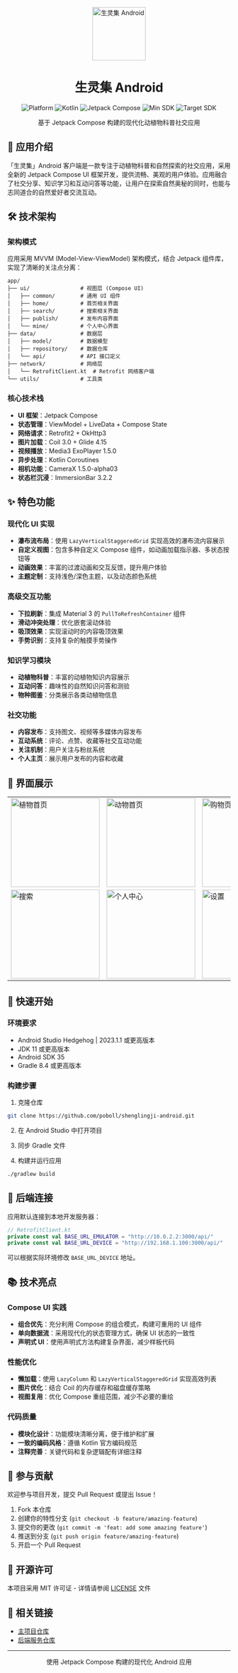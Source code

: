<p align="center">
  <img src="https://github.com/poboll/shenglingji-android/raw/main/app/src/main/res/drawable/icon_logo.png" width="120" height="120" alt="生灵集 Android">
</p>

<h1 align="center">生灵集 Android</h1>

<p align="center">
  <img src="https://img.shields.io/badge/Platform-Android-brightgreen" alt="Platform">
  <img src="https://img.shields.io/badge/Kotlin-1.9.0-blue" alt="Kotlin">
  <img src="https://img.shields.io/badge/Jetpack%20Compose-1.5.1-blueviolet" alt="Jetpack Compose">
  <img src="https://img.shields.io/badge/Min%20SDK-24-orange" alt="Min SDK">
  <img src="https://img.shields.io/badge/Target%20SDK-35-yellow" alt="Target SDK">
</p>

<p align="center">基于 Jetpack Compose 构建的现代化动植物科普社交应用</p>

## 📱 应用介绍

「生灵集」Android 客户端是一款专注于动植物科普和自然探索的社交应用，采用全新的 Jetpack Compose UI 框架开发，提供流畅、美观的用户体验。应用融合了社交分享、知识学习和互动问答等功能，让用户在探索自然奥秘的同时，也能与志同道合的自然爱好者交流互动。

## 🛠️ 技术架构

### 架构模式

应用采用 MVVM (Model-View-ViewModel) 架构模式，结合 Jetpack 组件库，实现了清晰的关注点分离：

```
app/
├── ui/                # 视图层 (Compose UI)
│   ├── common/        # 通用 UI 组件
│   ├── home/          # 首页相关界面
│   ├── search/        # 搜索相关界面
│   ├── publish/       # 发布内容界面
│   └── mine/          # 个人中心界面
├── data/              # 数据层
│   ├── model/         # 数据模型
│   ├── repository/    # 数据仓库
│   └── api/           # API 接口定义
├── network/           # 网络层
│   └── RetrofitClient.kt  # Retrofit 网络客户端
└── utils/             # 工具类
```

### 核心技术栈

- **UI 框架**：Jetpack Compose
- **状态管理**：ViewModel + LiveData + Compose State
- **网络请求**：Retrofit2 + OkHttp3
- **图片加载**：Coil 3.0 + Glide 4.15
- **视频播放**：Media3 ExoPlayer 1.5.0
- **异步处理**：Kotlin Coroutines
- **相机功能**：CameraX 1.5.0-alpha03
- **状态栏沉浸**：ImmersionBar 3.2.2

## ✨ 特色功能

### 现代化 UI 实现

- **瀑布流布局**：使用 `LazyVerticalStaggeredGrid` 实现高效的瀑布流内容展示
- **自定义视图**：包含多种自定义 Compose 组件，如动画加载指示器、多状态按钮等
- **动画效果**：丰富的过渡动画和交互反馈，提升用户体验
- **主题定制**：支持浅色/深色主题，以及动态颜色系统

### 高级交互功能

- **下拉刷新**：集成 Material 3 的 `PullToRefreshContainer` 组件
- **滑动冲突处理**：优化嵌套滚动体验
- **吸顶效果**：实现滚动时的内容吸顶效果
- **手势识别**：支持复杂的触摸手势操作

### 知识学习模块

- **动植物科普**：丰富的动植物知识内容展示
- **互动问答**：趣味性的自然知识问答和测验
- **物种图鉴**：分类展示各类动植物信息

### 社交功能

- **内容发布**：支持图文、视频等多媒体内容发布
- **互动系统**：评论、点赞、收藏等社交互动功能
- **关注机制**：用户关注与粉丝系统
- **个人主页**：展示用户发布的内容和收藏

## 📸 界面展示

<table>
  <tr>
    <td><img src="https://raw.githubusercontent.com/poboll/shenglingji/main/public/images/screenshots/home_plants.png" width="200" alt="植物首页"></td>
    <td><img src="https://raw.githubusercontent.com/poboll/shenglingji/main/public/images/screenshots/home_animals.png" width="200" alt="动物首页"></td>
    <td><img src="https://raw.githubusercontent.com/poboll/shenglingji/main/public/images/screenshots/shopping.png" width="200" alt="购物页面"></td>
  </tr>
  <tr>
    <td><img src="https://raw.githubusercontent.com/poboll/shenglingji/main/public/images/screenshots/search.png" width="200" alt="搜索"></td>
    <td><img src="https://raw.githubusercontent.com/poboll/shenglingji/main/public/images/screenshots/profile.png" width="200" alt="个人中心"></td>
    <td><img src="https://raw.githubusercontent.com/poboll/shenglingji/main/public/images/screenshots/settings.png" width="200" alt="设置"></td>
  </tr>
</table>

## 🚀 快速开始

### 环境要求

- Android Studio Hedgehog | 2023.1.1 或更高版本
- JDK 11 或更高版本
- Android SDK 35
- Gradle 8.4 或更高版本

### 构建步骤

1. 克隆仓库
```bash
git clone https://github.com/poboll/shenglingji-android.git
```

2. 在 Android Studio 中打开项目

3. 同步 Gradle 文件

4. 构建并运行应用
```bash
./gradlew build
```

## 🔌 后端连接

应用默认连接到本地开发服务器：

```kotlin
// RetrofitClient.kt
private const val BASE_URL_EMULATOR = "http://10.0.2.2:3000/api/"
private const val BASE_URL_DEVICE = "http://192.168.1.100:3000/api/"
```

可以根据实际环境修改 `BASE_URL_DEVICE` 地址。

## 📚 技术亮点

### Compose UI 实践

- **组合优先**：充分利用 Compose 的组合模式，构建可重用的 UI 组件
- **单向数据流**：采用现代化的状态管理方式，确保 UI 状态的一致性
- **声明式 UI**：使用声明式方法构建复杂界面，减少样板代码

### 性能优化

- **懒加载**：使用 `LazyColumn` 和 `LazyVerticalStaggeredGrid` 实现高效列表
- **图片优化**：结合 Coil 的内存缓存和磁盘缓存策略
- **视图复用**：优化 Compose 重组范围，减少不必要的重绘

### 代码质量

- **模块化设计**：功能模块清晰分离，便于维护和扩展
- **一致的编码风格**：遵循 Kotlin 官方编码规范
- **注释完善**：关键代码和复杂逻辑配有详细注释

## 🤝 参与贡献

欢迎参与项目开发，提交 Pull Request 或提出 Issue！

1. Fork 本仓库
2. 创建你的特性分支 (`git checkout -b feature/amazing-feature`)
3. 提交你的更改 (`git commit -m 'feat: add some amazing feature'`)
4. 推送到分支 (`git push origin feature/amazing-feature`)
5. 开启一个 Pull Request

## 📄 开源许可

本项目采用 MIT 许可证 - 详情请参阅 [LICENSE](../LICENSE) 文件

## 🔗 相关链接

- [主项目仓库](https://github.com/poboll/shenglingji)
- [后端服务仓库](https://github.com/poboll/shenglingji-backend)

---

<p align="center">使用 Jetpack Compose 构建的现代化 Android 应用</p>





